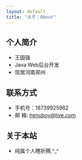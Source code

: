 ```yaml
---
layout: default
title: "关于：About"
---
```


## 个人简介

* 王国强
* Java Web后台开发
* 现居河南郑州

## 联系方式
* 手机号：18739925962
* 邮  箱: henuboy@live.com


## 关于本站

* 纯属个人瞎折腾,^_^


